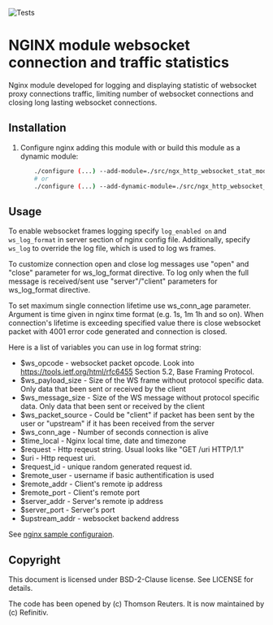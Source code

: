 ![Tests](https://github.com/github/docs/actions/workflows/test.yml/badge.svg)


# NGINX module websocket connection and traffic statistics

Nginx module developed for logging and displaying statistic of websocket proxy connections traffic, limiting number of websocket connections and closing long lasting websocket connections.

## Installation

   1. Configure nginx adding this module with or build this module as a dynamic module:
   ```sh
          ./configure (...) --add-module=./src/ngx_http_websocket_stat_module
          # or
          ./configure (...) --add-dynamic-module=./src/ngx_http_websocket_stat_module && make modules
   ```

## Usage

To enable websocket frames logging specify `log_enabled on` and `ws_log_format` in server section of nginx config file. Additionally, specify `ws_log` to override the log file, which is used to log ws frames.

To customize connection open and close log messages use "open" and "close" parameter for ws_log_format directive. 
To log only when the full message is received/sent use "server"/"client" parameters for ws_log_format directive.

To set maximum single connection lifetime use ws_conn_age parameter. Argument is time given in nginx time format (e.g. 1s, 1m 1h and so on). When connection's lifetime is exceeding specified value there is close websocket packet with 4001 error code generated and connection is closed.

Here is a list of variables you can use in log format string:

 * $ws_opcode - websocket packet opcode. Look into https://tools.ietf.org/html/rfc6455 Section 5.2, Base Framing Protocol.
 * $ws_payload_size - Size of the WS frame without protocol specific data. Only data that been sent or received by the client
 * $ws_message_size - Size of the WS message without protocol specific data. Only data that been sent or received by the client
 * $ws_packet_source - Could be "client" if packet has been sent by the user or "upstream" if it has been received from the server
 * $ws_conn_age - Number of seconds connection is alive
 * $time_local - Nginx local time, date and timezone
 * $request - Http reqeust string. Usual looks like "GET /uri HTTP/1.1"
 * $uri - Http request uri.
 * $request_id - unique random generated request id.
 * $remote_user - username if basic authentification is used
 * $remote_addr - Client's remote ip address
 * $remote_port - Client's remote port
 * $server_addr - Server's remote ip address
 * $server_port - Server's port
 * $upstream_addr - websocket backend address

See [nginx sample configuraion](docker/nginx.conf).

## Copyright

This document is licensed under BSD-2-Clause license. See LICENSE for details.

The code has been opened by (c) Thomson Reuters.
It is now maintained by (c) Refinitiv.
